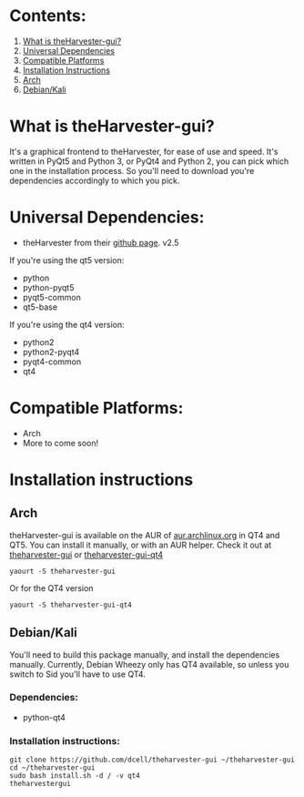 # Contents:

1. [What is theHarvester-gui?](#what-is-theharvester-gui)
2. [Universal Dependencies](#universal-dependencies)
3. [Compatible Platforms](#compatible-platforms)
4. [Installation Instructions](#installation-instructions)
  1. [Arch](#arch) 
  2. [Debian/Kali]()

# What is theHarvester-gui?

It's a graphical frontend to theHarvester, for ease of use and speed. It's written in PyQt5 and Python 3, or PyQt4 and Python 2, you can pick which one in the installation process. So you'll need to download you're dependencies accordingly to which you pick.

# Universal Dependencies:

* theHarvester from their [github page](http://github.com/laramies/theHarvester). v2.5

If you're using the qt5 version:

* python
* python-pyqt5
* pyqt5-common
* qt5-base

If you're using the qt4 version:

* python2
* python2-pyqt4
* pyqt4-common
* qt4

# Compatible Platforms:

* Arch
* More to come soon!

# Installation instructions
## Arch

theHarvester-gui is available on the AUR of [aur.archlinux.org](http://aur.archlinux.org) in QT4 and QT5. You can install it manually, or with an AUR helper. Check it out at [theharvester-gui](https://aur.archlinux.org/packages/theharvester-gui) or [theharvester-gui-qt4](https://aur.archlinux.org/packages/theharvester-gui)

`yaourt -S theharvester-gui` 

Or for the QT4 version

`yaourt -S theharvester-gui-qt4` 

## Debian/Kali

You'll need to build this package manually, and install the dependencies manually. Currently, Debian Wheezy only has QT4 available, so unless you switch to Sid you'll have to use QT4.

### Dependencies:

* python-qt4

### Installation instructions:

```
git clone https://github.com/dcell/theharvester-gui ~/theharvester-gui
cd ~/theharvester-gui
sudo bash install.sh -d / -v qt4
theharvestergui
```